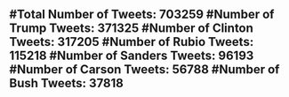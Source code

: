 #Total Number of Tweets: 703259 
#Number of Trump Tweets: 371325
#Number of Clinton Tweets: 317205
#Number of Rubio Tweets: 115218
#Number of Sanders Tweets: 96193
#Number of Carson Tweets: 56788
#Number of Bush Tweets: 37818
---
